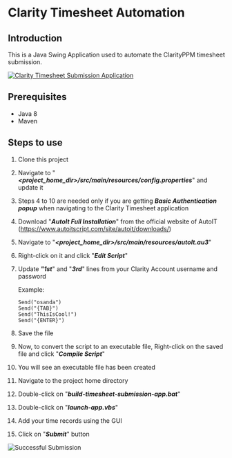 # Clarity Timesheet Automation
## Introduction
This is a Java Swing Application used to automate the ClarityPPM timesheet submission.

[![Clarity Timesheet Submission Application](https://user-images.githubusercontent.com/9147189/120097946-d335e080-c150-11eb-91ec-231a110c4000.png "Clarity Timesheet Submission Application")](https://user-images.githubusercontent.com/9147189/120097946-d335e080-c150-11eb-91ec-231a110c4000.png "Clarity Timesheet Submission Application")

## Prerequisites
* Java 8
* Maven

## Steps to use
1. Clone this project
2. Navigate to "***<project_home_dir>/src/main/resources/config.properties***" and update it
3. Steps 4 to 10 are needed only if you are getting ***Basic Authentication popup*** when navigating to the Clarity Timesheet application
4. Download "***AutoIt Full Installation***" from the official website of AutoIT (https://www.autoitscript.com/site/autoit/downloads/)
5. Navigate to "***<project_home_dir>/src/main/resources/autoIt.au3***"
6. Right-click on it and click "***Edit Script***"
7. Update ***"1st***" and "***3rd***" lines from your Clarity Account username and password
   
    Example:
   
       Send("osanda")
       Send("{TAB}")
       Send("ThisIsCool!")
       Send("{ENTER}")
   
8. Save the file
9. Now, to convert the script to an executable file, Right-click on the saved file and click "***Compile Script***"
10. You will see an executable file has been created
11. Navigate to the project home directory
12. Double-click on "***build-timesheet-submission-app.bat***"
13. Double-click on "***launch-app.vbs***"
14. Add your time records using the GUI
15. Click on "***Submit***" button

![Successful Submission](https://user-images.githubusercontent.com/9147189/120162428-fecece80-c215-11eb-9a95-7361c5290d87.PNG)
